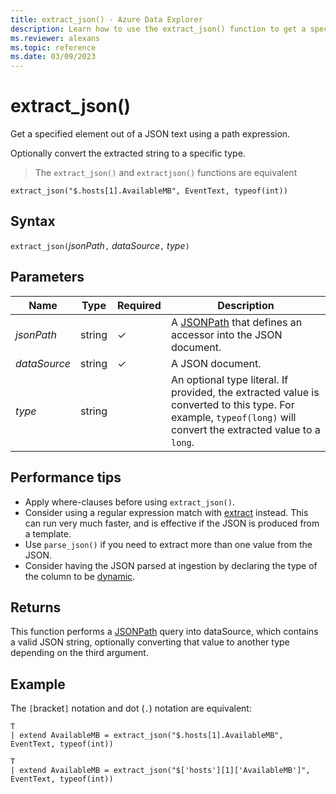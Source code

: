```yaml
---
title: extract_json() - Azure Data Explorer
description: Learn how to use the extract_json() function to get a specified element out of a JSON text using a path expression.
ms.reviewer: alexans
ms.topic: reference
ms.date: 03/09/2023
---
```

# extract_json()

Get a specified element out of a JSON text using a path expression.

Optionally convert the extracted string to a specific type.

> The `extract_json()` and `extractjson()` functions are equivalent

```kusto
extract_json("$.hosts[1].AvailableMB", EventText, typeof(int))
```

## Syntax

`extract_json(`*jsonPath*`,` *dataSource*`,` *type*`)`

## Parameters

|Name|Type|Required|Description|
|--|--|--|--|
| *jsonPath* | string | &check; | A [JSONPath](jsonpath.md) that defines an accessor into the JSON document.|
| *dataSource* | string | &check; | A JSON document.|
| *type* | string | | An optional type literal. If provided, the extracted value is converted to this type. For example, `typeof(long)` will convert the extracted value to a `long`.|

## Performance tips

* Apply where-clauses before using `extract_json()`.
* Consider using a regular expression match with [extract](extractfunction.md) instead. This can run very much faster, and is effective if the JSON is produced from a template.
* Use `parse_json()` if you need to extract more than one value from the JSON.
* Consider having the JSON parsed at ingestion by declaring the type of the column to be [dynamic](scalar-data-types/dynamic.md).

## Returns

This function performs a [JSONPath](jsonpath.md) query into dataSource, which contains a valid JSON string, optionally converting that value to another type depending on the third argument.

## Example

The `[`bracket`]` notation and dot (`.`) notation are equivalent:

```kusto
T
| extend AvailableMB = extract_json("$.hosts[1].AvailableMB", EventText, typeof(int))

T
| extend AvailableMB = extract_json("$['hosts'][1]['AvailableMB']", EventText, typeof(int))
```
